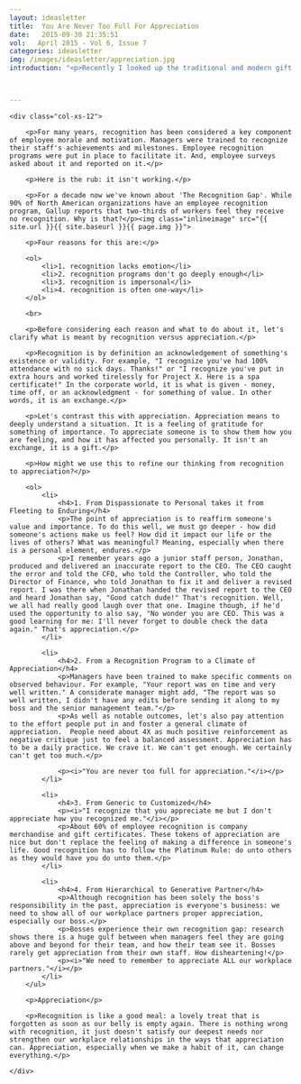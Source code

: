 ```yaml
---
layout: ideasletter
title:  You Are Never Too Full For Appreciation
date:   2015-09-30 21:35:51
vol:   April 2015 - Vol 6, Issue 7
categories: ideasletter
img: /images/ideasletter/appreciation.jpg
introduction: "<p>Recently I looked up the traditional and modern gift for a seventh wedding anniversary, as that is what Marc and I just celebrated. The answer, by the way, is copper, wool, or a desk set (seriously). In my search, an article popped up, The Secrets to a Great Marriage, so I mentioned it to Marc. He replied that he already knew the secrets and that there were only two: one, marry the right person and; two, appreciate the heck out of them. And that is why it's been an awesome seven years!</p><p>This month's ideasletter explores the idea of appreciation in our workplaces as an evolution of the concept of recognition.</p><p>With Appreciation, </p><p>Samantha & Marc</p><br><p><i>Leadership Is Half The Story</i> available now in bookstores and online bookstores all over.</p>"



---
```


<div class="col-xs-12">

	<div class="col-xs-12">

		<p>For many years, recognition has been considered a key component of employee morale and motivation. Managers were trained to recognize their staff's achievements and milestones. Employee recognition programs were put in place to facilitate it. And, employee surveys asked about it and reported on it.</p>
		
		<p>Here is the rub: it isn't working.</p>

		<p>For a decade now we've known about 'The Recognition Gap'. While 90% of North American organizations have an employee recognition program, Gallup reports that two-thirds of workers feel they receive no recognition. Why is that?</p><img class="inlineimage" src="{{ site.url }}{{ site.baseurl }}{{ page.img }}">

		<p>Four reasons for this are:</p>
	 	
	 	<ol>
	 		<li>1. recognition lacks emotion</li>
	 		<li>2. recognition programs don't go deeply enough</li>
	 		<li>3. recognition is impersonal</li>
	 		<li>4. recognition is often one-way</li>
	 	</ol>
		
		<br>

		<p>Before considering each reason and what to do about it, let's clarify what is meant by recognition versus appreciation.</p>

		<p>Recognition is by definition an acknowledgement of something's existence or validity. For example, "I recognize you've had 100% attendance with no sick days. Thanks!" or "I recognize you've put in extra hours and worked tirelessly for Project X. Here is a spa certificate!" In the corporate world, it is what is given - money, time off, or an acknowledgment - for something of value. In other words, it is an exchange.</p>

		<p>Let's contrast this with appreciation. Appreciation means to deeply understand a situation. It is a feeling of gratitude for something of importance. To appreciate someone is to show them how you are feeling, and how it has affected you personally. It isn't an exchange, it is a gift.</p>

		<p>How might we use this to refine our thinking from recognition to appreciation?</p>

		<ol>
			<li>
				<h4>1. From Dispassionate to Personal takes it from Fleeting to Enduring</h4>
				<p>The point of appreciation is to reaffirm someone's value and importance. To do this well, we must go deeper - how did someone's actions make us feel? How did it impact our life or the lives of others? What was meaningful? Meaning, especially when there is a personal element, endures.</p>
				<p>I remember years ago a junior staff person, Jonathan, produced and delivered an inaccurate report to the CEO. The CEO caught the error and told the CFO, who told the Controller, who told the Director of Finance, who told Jonathan to fix it and deliver a revised report. I was there when Jonathan handed the revised report to the CEO and heard Jonathan say, "Good catch dude!" That's recognition. Well, we all had really good laugh over that one. Imagine though, if he'd used the opportunity to also say, "No wonder you are CEO. This was a good learning for me: I'll never forget to double check the data again." That's appreciation.</p>
			</li>

			<li>
				<h4>2. From a Recognition Program to a Climate of Appreciation</h4>
				<p>Managers have been trained to make specific comments on observed behaviour. For example, "Your report was on time and very well written." A considerate manager might add, "The report was so well written, I didn't have any edits before sending it along to my boss and the senior management team."</p>
				<p>As well as notable outcomes, let's also pay attention to the effort people put in and foster a general climate of appreciation.  People need about 4X as much positive reinforcement as negative critique just to feel a balanced assessment. Appreciation has to be a daily practice. We crave it. We can't get enough. We certainly can't get too much.</p>

				<p><i>"You are never too full for appreciation."</i></p>
			</li>

			<li>
				<h4>3. From Generic to Customized</h4>
				<p><i>"I recognize that you appreciate me but I don't appreciate how you recognized me."</i></p>
				<p>About 60% of employee recognition is company merchandise and gift certificates. These tokens of appreciation are nice but don't replace the feeling of making a difference in someone's life. Good recognition has to follow the Platinum Rule: do unto others as they would have you do unto them.</p>
			</li>
			
			<li>
				<h4>4. From Hierarchical to Generative Partner</h4>
				<p>Although recognition has been solely the boss's responsibility in the past, appreciation is everyone's business: we need to show all of our workplace partners proper appreciation, especially our boss.</p>
				<p>Bosses experience their own recognition gap: research shows there is a huge gulf between when managers feel they are going above and beyond for their team, and how their team see it. Bosses rarely get appreciation from their own staff. How disheartening!</p>
				<p><i>"We need to remember to appreciate ALL our workplace partners."</i></p>
			</li>
		</ul>
		 
		<p>Appreciation</p>
 
		<p>Recognition is like a good meal: a lovely treat that is forgotten as soon as our belly is empty again. There is nothing wrong with recognition, it just doesn't satisfy our deepest needs nor strengthen our workplace relationships in the ways that appreciation can. Appreciation, especially when we make a habit of it, can change everything.</p>

	</div>
</div>